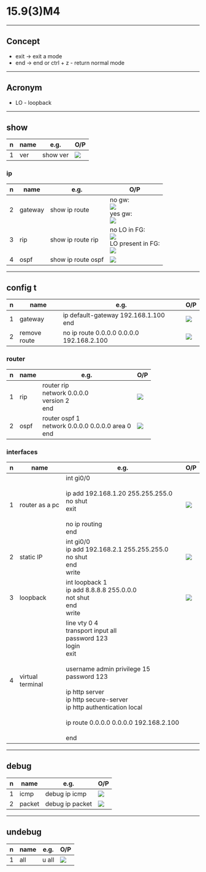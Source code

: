 # 15.9(3)M4

---

## Concept
* exit -> exit a mode
* end -> end or ctrl + z - return normal mode

---

## Acronym
* LO - loopback

---

## show
|n|name|e.g.|O/P|
|-|----|----|---|
|1|ver |show ver|[<img src="https://i.imgur.com/AcsyDSC.png">](https://i.imgur.com/AcsyDSC.png)|

### ip
|n|name|e.g.|O/P|
|-|----|----|---|
|2|gateway|show ip route|no gw: <br/> [<img src="https://i.imgur.com/mViKgDt.png">](https://i.imgur.com/mViKgDt.png)<br/> yes gw: <br/> [<img src="https://i.imgur.com/ZVxHLxG.png">](https://i.imgur.com/ZVxHLxG.png)|
|3|rip|show ip route rip| no LO in FG: <br/> [<img src="https://i.imgur.com/FzIah7T.png">](https://i.imgur.com/FzIah7T.png) <br/> LO present in FG: <br/> [<img src="https://i.imgur.com/CGuemyR.png">](https://i.imgur.com/CGuemyR.png) |
|4|ospf|show ip route ospf |[<img src="https://i.imgur.com/n4GeFX4.png">](https://i.imgur.com/n4GeFX4.png)|

---

## config t
|n|name|e.g.|O/P|
|-|----|----|---|
|1|gateway|ip default-gateway 192.168.1.100 <br/> end | [<img src="https://i.imgur.com/porZHvc.png">](https://i.imgur.com/porZHvc.png) |
|2|remove route|no ip route 0.0.0.0 0.0.0.0 192.168.2.100|[<img src="https://i.imgur.com/wEGjGNX.png">](https://i.imgur.com/wEGjGNX.png)|

### router
|n|name|e.g.|O/P|
|-|----|----|---|
|1|rip|router rip<br/> network 0.0.0.0 <br/> version 2 <br/> end|[<img src="https://i.imgur.com/wkEbNkg.png">](https://i.imgur.com/wkEbNkg.png)|
|2|ospf|router ospf 1 <br/> network 0.0.0.0 0.0.0.0 area 0 <br/> end |[<img src="https://i.imgur.com/xWWV5YK.png">](https://i.imgur.com/xWWV5YK.png)|

### interfaces
|n|name|e.g.|O/P|
|-|----|----|---|
|1|router as a pc|int gi0/0 <br/><br/> ip add 192.168.1.20 255.255.255.0 <br/> no shut <br/> exit <br/><br/> no ip routing <br/> end |[<img src="https://i.imgur.com/FXjSP7l.png">](https://i.imgur.com/FXjSP7l.png)|
|2|static IP|int gi0/0<br/>ip add 192.168.2.1 255.255.255.0 <br/> no shut <br/> end <br/> write|[<img src="https://i.imgur.com/tWHnDRa.png">](https://i.imgur.com/tWHnDRa.png)|
|3|loopback|int loopback 1 <br/> ip add 8.8.8.8 255.0.0.0 <br/> not shut <br/> end <br/> write|[<img src="https://i.imgur.com/CgR3rkB.png">](https://i.imgur.com/CgR3rkB.png)|
|4|virtual terminal|line vty 0 4 <br/> transport input all <br/> password 123 <br/> login <br/>exit<br/><br/> username admin privilege 15 password 123 <br/><br/> ip http server <br/> ip http secure-server <br/> ip http authentication local <br/><br/> ip route 0.0.0.0 0.0.0.0 192.168.2.100 <br/><br/> end ||

---

## debug
|n|name|e.g.|O/P|
|-|----|----|---|
|1|icmp|debug ip icmp|[<img src="https://i.imgur.com/iEspnV1.png">](https://i.imgur.com/iEspnV1.png)|
|2|packet|debug ip packet|[<img src="https://i.imgur.com/6h0iMXZ.png">](https://i.imgur.com/6h0iMXZ.png)|

---

## undebug
|n|name|e.g.|O/P|
|-|----|----|---|
|1|all |u all|[<img src="https://i.imgur.com/oiMU0Ep.png">](https://i.imgur.com/oiMU0Ep.png)|
